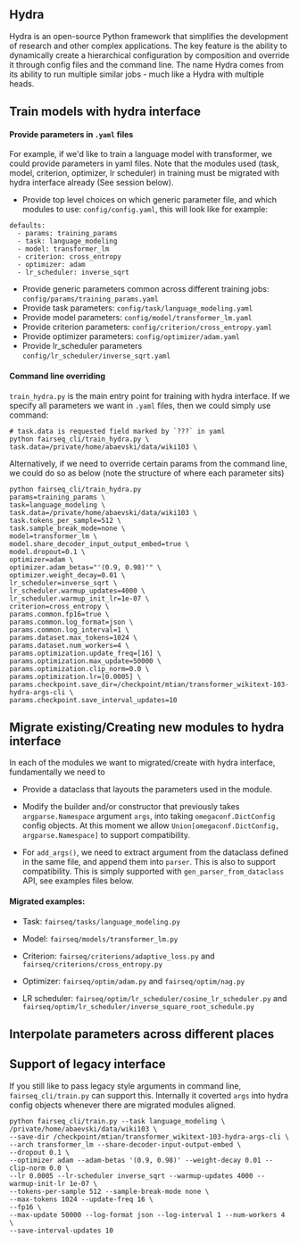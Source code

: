 

## Hydra

Hydra is an open-source Python framework that simplifies the development of research and other complex applications. The key feature is the ability to dynamically create a hierarchical configuration by composition and override it through config files and the command line. The name Hydra comes from its ability to run multiple similar jobs - much like a Hydra with multiple heads.

## Train models with hydra interface

#### Provide parameters in `.yaml` files
For example, if we'd like to train a language model with transformer, we could provide parameters in yaml files. Note that the modules used (task, model, criterion, optimizer, lr scheduler) in training must be migrated with hydra interface already (See session below).

- Provide top level choices on which generic parameter file, and which modules to use: `config/config.yaml`, this will look like for example:

```
defaults:
  - params: training_params
  - task: language_modeling
  - model: transformer_lm
  - criterion: cross_entropy
  - optimizer: adam
  - lr_scheduler: inverse_sqrt
```

- Provide generic parameters common across different training jobs: `config/params/training_params.yaml`
- Provide task parameters: `config/task/language_modeling.yaml`
- Provide model parameters: `config/model/transformer_lm.yaml`
- Provide criterion parameters: `config/criterion/cross_entropy.yaml`
- Provide optimizer parameters: `config/optimizer/adam.yaml`
- Provide lr_scheduler parameters `config/lr_scheduler/inverse_sqrt.yaml`

#### Command line overriding
`train_hydra.py` is the main entry point for training with hydra interface. If we specify all parameters we want in `.yaml` files, then we could simply use command:

```
# task.data is requested field marked by `???` in yaml
python fairseq_cli/train_hydra.py \
task.data=/private/home/abaevski/data/wiki103 \
```

Alternatively, if we need to override certain params from the command line, we could do so as below (note the structure of where each parameter sits)

```
python fairseq_cli/train_hydra.py
params=training_params \
task=language_modeling \
task.data=/private/home/abaevski/data/wiki103 \
task.tokens_per_sample=512 \
task.sample_break_mode=none \
model=transformer_lm \
model.share_decoder_input_output_embed=true \
model.dropout=0.1 \
optimizer=adam \
optimizer.adam_betas="'(0.9, 0.98)'" \
optimizer.weight_decay=0.01 \
lr_scheduler=inverse_sqrt \
lr_scheduler.warmup_updates=4000 \
lr_scheduler.warmup_init_lr=1e-07 \
criterion=cross_entropy \
params.common.fp16=true \
params.common.log_format=json \
params.common.log_interval=1 \
params.dataset.max_tokens=1024 \
params.dataset.num_workers=4 \
params.optimization.update_freq=[16] \
params.optimization.max_update=50000 \
params.optimization.clip_norm=0.0 \
params.optimization.lr=[0.0005] \
params.checkpoint.save_dir=/checkpoint/mtian/transformer_wikitext-103-hydra-args-cli \
params.checkpoint.save_interval_updates=10
```

## Migrate existing/Creating new modules to hydra interface

In each of the modules we want to migrated/create with hydra interface, fundamentally we need to

- Provide a dataclass that layouts the parameters used in the module.

- Modify the builder and/or constructor that previously takes `argparse.Namespace` argument `args`, into taking `omegaconf.DictConfig` config objects. At this moment we allow `Union[omegaconf.DictConfig, argparse.Namespace]` to support compatibility.

- For `add_args()`, we need to extract argument from the dataclass defined in the same file, and append them into `parser`. This is also to support compatibility. This is simply supported with `gen_parser_from_dataclass` API, see examples files below.

#### Migrated examples:

- Task: `fairseq/tasks/language_modeling.py`

- Model: `fairseq/models/transformer_lm.py`

- Criterion: `fairseq/criterions/adaptive_loss.py` and `fairseq/criterions/cross_entropy.py`

- Optimizer: `fairseq/optim/adam.py` and `fairseq/optim/nag.py`

- LR scheduler: `fairseq/optim/lr_scheduler/cosine_lr_scheduler.py` and `fairseq/optim/lr_scheduler/inverse_square_root_schedule.py`


## Interpolate parameters across different places

## Support of legacy interface
If you still like to pass legacy style arguments in command line, `fairseq_cli/train.py` can support this. Internally it coverted `args` into hydra config objects whenever there are migrated modules aligned.

```
python fairseq_cli/train.py --task language_modeling \
/private/home/abaevski/data/wiki103 \
--save-dir /checkpoint/mtian/transformer_wikitext-103-hydra-args-cli \
--arch transformer_lm --share-decoder-input-output-embed \
--dropout 0.1 \
--optimizer adam --adam-betas '(0.9, 0.98)' --weight-decay 0.01 --clip-norm 0.0 \
--lr 0.0005 --lr-scheduler inverse_sqrt --warmup-updates 4000 --warmup-init-lr 1e-07 \
--tokens-per-sample 512 --sample-break-mode none \
--max-tokens 1024 --update-freq 16 \
--fp16 \
--max-update 50000 --log-format json --log-interval 1 --num-workers 4 \
--save-interval-updates 10
```
